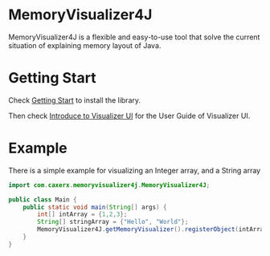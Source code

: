 # MemoryVisualizer4J
MemoryVisualizer4J is a flexible and easy-to-use tool that solve the current situation of explaining memory layout of Java. 

# Getting Start
Check [Getting Start](https://caxerx.github.io/MemoryVisualizer4J/GettingStart) to install the library. 

Then check [Introduce to Visualizer UI](https://caxerx.github.io/MemoryVisualizer4J/IntroduceToVisualizerUI) for the User Guide of Visualizer UI.

# Example
There is a simple example for visualizing an Integer array, and a String array
```java
import com.caxerx.memoryvisualizer4j.MemoryVisualizer4J;

public class Main {
    public static void main(String[] args) {
        int[] intArray = {1,2,3};
        String[] stringArray = {"Hello", "World"};
        MemoryVisualizer4J.getMemoryVisualizer().registerObject(intArray, stringArray).visualize();
    }
}
```